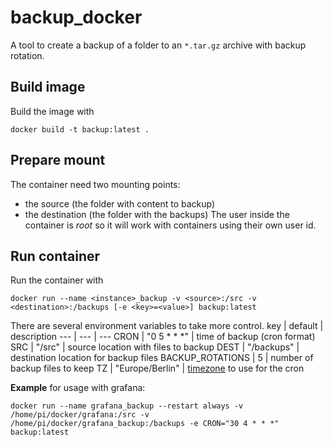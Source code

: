 # backup_docker
A tool to create a backup of a folder to an `*.tar.gz` archive with backup rotation.

## Build image
Build the image with
```
docker build -t backup:latest .
```

## Prepare mount
The container need two mounting points:
- the source (the folder with content to backup)
- the destination (the folder with the backups)
The user inside the container is _root_ so it will work with containers using their own user id.

## Run container
Run the container with
```
docker run --name <instance>_backup -v <source>:/src -v <destination>:/backups [-e <key>=<value>] backup:latest
```
There are several environment variables to take more control.
key | default | description
--- | --- | ---
CRON | "0 5 * * *" | time of backup (cron format)
SRC | "/src" | source location with files to backup
DEST | "/backups" | destination location for backup files
BACKUP_ROTATIONS | 5 | number of backup files to keep
TZ | "Europe/Berlin" | [timezone](https://en.wikipedia.org/wiki/List_of_tz_database_time_zones) to use for the cron


**Example** for usage with grafana:
```
docker run --name grafana_backup --restart always -v /home/pi/docker/grafana:/src -v /home/pi/docker/grafana_backup:/backups -e CRON="30 4 * * *" backup:latest
```
